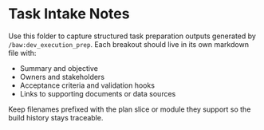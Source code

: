 # Task Intake Notes

Use this folder to capture structured task preparation outputs generated by `/baw:dev_execution_prep`.
Each breakout should live in its own markdown file with:
- Summary and objective
- Owners and stakeholders
- Acceptance criteria and validation hooks
- Links to supporting documents or data sources

Keep filenames prefixed with the plan slice or module they support so the build history stays traceable.
